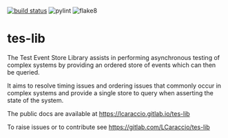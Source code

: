 [![build status](https://gitlab.com/LCaraccio/tes-lib/badges/master/pipeline.svg)](https://gitlab.com/LCaraccio/tes-lib/commits/master)
![pylint](https://lcaraccio.gitlab.io/tes-lib/pylint.svg)
![flake8](https://lcaraccio.gitlab.io/tes-lib/flake8.svg)

# tes-lib

The Test Event Store Library assists in performing asynchronous testing of
complex systems by providing an ordered store of events which can then be queried.

It aims to resolve timing issues and ordering issues that commonly occur in complex systems and
provide a single store to query when asserting the state of the system.

The public docs are available at https://lcaraccio.gitlab.io/tes-lib

To raise issues or to contribute see https://gitlab.com/LCaraccio/tes-lib
